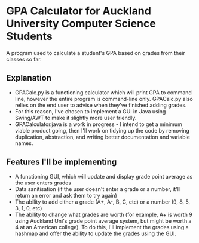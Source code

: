 # GPA Calculator for Auckland University Computer Science Students
  
  A program used to calculate a student's GPA based on grades from their classes so far.

## Explanation
* GPACalc.py is a functioning calculator which will print GPA to command line, however the entire program is command-line only. GPACalc.py also relies on the end user to advise when they've finished adding grades.
* For this reason, I've chosen to implement a GUI in Java using Swing/AWT to make it slightly more user friendly.  
* GPACalculator.java is a work in progress - I intend to get a minimum viable product going, then I'll work on tidying up the code by removing duplication, abstraction, and writing better documentation and variable names.

## Features I'll be implementing
* A functioning GUI, which will update and display grade point average as the user enters grades
* Data sanitisation (if the user doesn't enter a grade or a number, it'll return an error and ask them to try again)
* The ability to add either a grade (A+, A-, B, C, etc) or a number (9, 8, 5, 3, 1, 0, etc)
* The ability to change what grades are worth (for example, A+ is worth 9 using Auckland Uni's grade point average system, but might be worth a 4 at an American college). To do this, I'll implement the grades using a hashmap and offer the ability to update the grades using the GUI.
